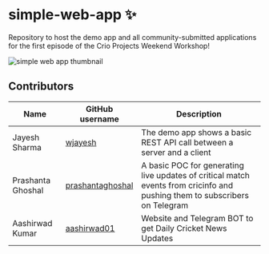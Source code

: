 # simple-web-app ✨
Repository to host the demo app and all community-submitted applications for the first episode of the Crio Projects Weekend Workshop!

![simple web app thumbnail](https://user-images.githubusercontent.com/37150991/146527496-3f519436-d6aa-4eb3-a50e-6041b149b38e.png)

## Contributors
| Name | GitHub username | Description |
| ---- | --------------- | ----------- |
| Jayesh Sharma | [wjayesh](https://github.com/wjayesh) | The demo app shows a basic REST API call between a server and a client | 
| Prashanta Ghoshal | [prashantaghoshal](https://github.com/prashantaghoshal) | A basic POC for generating live updates of critical match events from cricinfo and pushing them to subscribers on Telegram
| Aashirwad Kumar| [aashirwad01](https://github.com/aashirwad01)|Website and Telegram BOT to get Daily Cricket News Updates |


